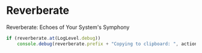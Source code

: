 # Reverberate
Reverberate: Echoes of Your System's Symphony

```ts
if (reverberate.at(LogLevel.debug))
    console.debug(reverberate.prefix + "Copying to clipboard: ", action);
```
